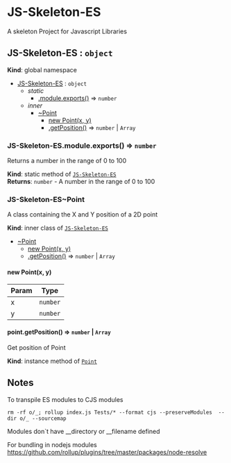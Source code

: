 # JS-Skeleton-ES
A skeleton Project for Javascript Libraries

<a name="JS-Skeleton-ES"></a>

## JS-Skeleton-ES : <code>object</code>
**Kind**: global namespace  

* [JS-Skeleton-ES](#JS-Skeleton-ES) : <code>object</code>
    * _static_
        * [.module.exports()](#JS-Skeleton-ES.module.exports) ⇒ <code>number</code>
    * _inner_
        * [~Point](#JS-Skeleton-ES.Point)
            * [new Point(x, y)](#new_JS-Skeleton-ES.Point_new)
            * [.getPosition()](#JS-Skeleton-ES.Point+getPosition) ⇒ <code>number</code> \| <code>Array</code>

<a name="JS-Skeleton-ES.module.exports"></a>

### JS-Skeleton-ES.module.exports() ⇒ <code>number</code>
Returns a number in the range of 0 to 100

**Kind**: static method of [<code>JS-Skeleton-ES</code>](#JS-Skeleton-ES)  
**Returns**: <code>number</code> - A number in the range of 0 to 100  
<a name="JS-Skeleton-ES.Point"></a>

### JS-Skeleton-ES~Point
A class containing the X and Y position of a 2D point

**Kind**: inner class of [<code>JS-Skeleton-ES</code>](#JS-Skeleton-ES)  

* [~Point](#JS-Skeleton-ES.Point)
    * [new Point(x, y)](#new_JS-Skeleton-ES.Point_new)
    * [.getPosition()](#JS-Skeleton-ES.Point+getPosition) ⇒ <code>number</code> \| <code>Array</code>

<a name="new_JS-Skeleton-ES.Point_new"></a>

#### new Point(x, y)

| Param | Type |
| --- | --- |
| x | <code>number</code> | 
| y | <code>number</code> | 

<a name="JS-Skeleton-ES.Point+getPosition"></a>

#### point.getPosition() ⇒ <code>number</code> \| <code>Array</code>
Get position of Point

**Kind**: instance method of [<code>Point</code>](#JS-Skeleton-ES.Point)  

## Notes

To transpile ES modules to CJS modules
```
rm -rf o/_; rollup index.js Tests/* --format cjs --preserveModules  --dir o/_ --sourcemap
```

Modules don`t have __directory or __filename defined

For bundling in nodejs modules https://github.com/rollup/plugins/tree/master/packages/node-resolve
